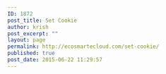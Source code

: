 ```yaml
---
ID: 1872
post_title: Set Cookie
author: krish
post_excerpt: ""
layout: page
permalink: http://ecosmartecloud.com/set-cookie/
published: true
post_date: 2015-06-22 11:29:57
---
```

<?php

?>